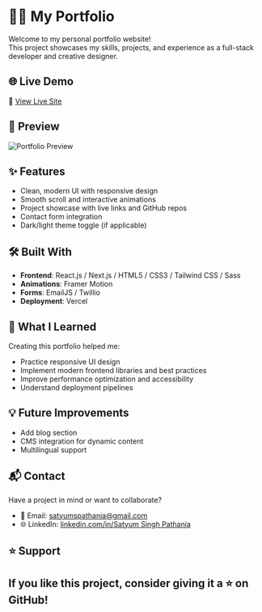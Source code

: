 # 🧑‍💻 My Portfolio

Welcome to my personal portfolio website!  
This project showcases my skills, projects, and experience as a full-stack developer and creative designer.

## 🌐 Live Demo

🚀 [View Live Site](https://satyumspathania-portfolio.vercel.app/)

## 📸 Preview

![Portfolio Preview](./preview.png)

## ✨ Features

- Clean, modern UI with responsive design
- Smooth scroll and interactive animations
- Project showcase with live links and GitHub repos
- Contact form integration
- Dark/light theme toggle (if applicable)

## 🛠️ Built With

- **Frontend**: React.js / Next.js / HTML5 / CSS3 / Tailwind CSS / Sass  
- **Animations**: Framer Motion  
- **Forms**:  EmailJS / Twillio
- **Deployment**: Vercel 


## 🧠 What I Learned

Creating this portfolio helped me:

- Practice responsive UI design
- Implement modern frontend libraries and best practices
- Improve performance optimization and accessibility
- Understand deployment pipelines

## 💡 Future Improvements

- Add blog section
- CMS integration for dynamic content
- Multilingual support

## 📬 Contact

Have a project in mind or want to collaborate?

- 📧 Email: [satyumspathania@gmail.com](mailto:satyumspathania@gmail.com)  
- 🌐 LinkedIn: [linkedin.com/in/Satyum Singh Pathania](https://www.linkedin.com/in/satyum-singh-pathania/)  

## ⭐️ Support

If you like this project, consider giving it a ⭐️ on GitHub!
---



